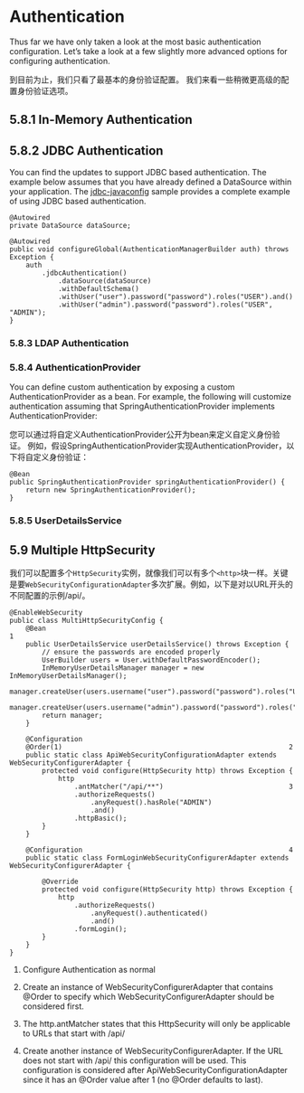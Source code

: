 # Authentication

Thus far we have only taken a look at the most basic authentication configuration. Let’s take a look at a few slightly more advanced options for configuring authentication.

到目前为止，我们只看了最基本的身份验证配置。 我们来看一些稍微更高级的配置身份验证选项。

## 5.8.1 In-Memory Authentication

## 5.8.2 JDBC Authentication  

You can find the updates to support JDBC based authentication. The example below assumes that you have already defined a DataSource within your application. The [jdbc-javaconfig](https://github.com/spring-projects/spring-security/tree/master/samples/javaconfig/jdbc) sample provides a complete example of using JDBC based authentication.

```{}
@Autowired
private DataSource dataSource;

@Autowired
public void configureGlobal(AuthenticationManagerBuilder auth) throws Exception {
	auth
		.jdbcAuthentication()
			.dataSource(dataSource)
			.withDefaultSchema()
			.withUser("user").password("password").roles("USER").and()
			.withUser("admin").password("password").roles("USER", "ADMIN");
}
```

### 5.8.3 LDAP Authentication

### 5.8.4 AuthenticationProvider

You can define custom authentication by exposing a custom AuthenticationProvider as a bean. For example, the following will customize authentication assuming that SpringAuthenticationProvider implements AuthenticationProvider:

您可以通过将自定义AuthenticationProvider公开为bean来定义自定义身份验证。 例如，假设SpringAuthenticationProvider实现AuthenticationProvider，以下将自定义身份验证：

```{}
@Bean
public SpringAuthenticationProvider springAuthenticationProvider() {
    return new SpringAuthenticationProvider();
}
```

### 5.8.5 UserDetailsService

## 5.9 Multiple HttpSecurity

我们可以配置多个`HttpSecurity`实例，就像我们可以有多个`<http>`块一样。关键是要`WebSecurityConfigurationAdapter`多次扩展。例如，以下是对以URL开头的不同配置的示例/api/。

```{}
@EnableWebSecurity
public class MultiHttpSecurityConfig {
	@Bean                                                             1
	public UserDetailsService userDetailsService() throws Exception {
		// ensure the passwords are encoded properly
		UserBuilder users = User.withDefaultPasswordEncoder();
		InMemoryUserDetailsManager manager = new InMemoryUserDetailsManager();
		manager.createUser(users.username("user").password("password").roles("USER").build());
		manager.createUser(users.username("admin").password("password").roles("USER","ADMIN").build());
		return manager;
	}

	@Configuration
	@Order(1)                                                        2
	public static class ApiWebSecurityConfigurationAdapter extends WebSecurityConfigurerAdapter {
		protected void configure(HttpSecurity http) throws Exception {
			http
				.antMatcher("/api/**")                               3
				.authorizeRequests()
					.anyRequest().hasRole("ADMIN")
					.and()
				.httpBasic();
		}
	}

	@Configuration                                                   4
	public static class FormLoginWebSecurityConfigurerAdapter extends WebSecurityConfigurerAdapter {

		@Override
		protected void configure(HttpSecurity http) throws Exception {
			http
				.authorizeRequests()
					.anyRequest().authenticated()
					.and()
				.formLogin();
		}
	}
}
```

1. Configure Authentication as normal

2. Create an instance of WebSecurityConfigurerAdapter that contains @Order to specify which WebSecurityConfigurerAdapter should be considered first.

3. The http.antMatcher states that this HttpSecurity will only be applicable to URLs that start with /api/

4. Create another instance of WebSecurityConfigurerAdapter. If the URL does not start with /api/ this configuration will be used. This configuration is considered after ApiWebSecurityConfigurationAdapter since it has an @Order value after 1 (no @Order defaults to last).